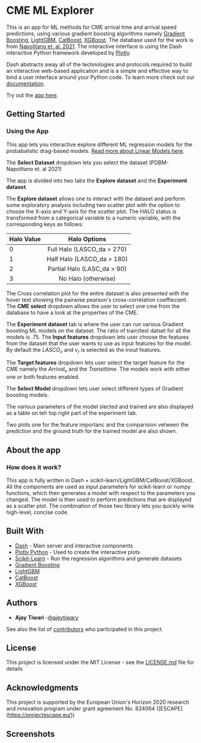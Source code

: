# CME ML Explorer

This is an app for ML methods for CME arrival time and arrival speed predictions, using various gradient boosting algorithms namely [Gradient Boosting](https://scikit-learn.org/stable/modules/generated/sklearn.ensemble.HistGradientBoostingRegressor.html), [LightGBM](https://lightgbm.readthedocs.io/en/latest/), [CatBoost](https://catboost.ai/), [XGBoost](https://xgboost.readthedocs.io/en/stable/).  The database used for the work is from [Napolitano et. al. 2021](https://agupubs.onlinelibrary.wiley.com/doi/10.1029/2021SW002925). The interactive interface is using the Dash interactive Python framework developed by [Plotly](https://plot.ly/).

Dash abstracts away all of the technologies and protocols required to build an interactive web-based application and is a simple and effective way to bind a user interface around your Python code. To learn more check out our [documentation](https://plot.ly/dash).

Try out the [app here](http://cme-pdbm-ml.herokuapp.com/).

<!-- ![animated1](images/animated1.gif) -->

## Getting Started

### Using the App

This app lets you interactive explore different ML regression models for the probabalistic drag-based models. [Read more about Linear Models here](http://scikit-learn.org/stable/modules/linear_model.html#linear-model).

The **Select Dataset** dropdown lets you select the dataset (PDBM-  Napolitano et. al 2021)

The app is divided into two tabs the **Explore dataset** and the **Experiment dataset**. 

The **Explore dataset** allows one to interact with the dataset and perform some exploratory analysis including two scatter plot with the option to choose the X-axis and Y-axis for the scatter plot. The HALO status is transformed from a categorical variable to a numeric variable, with the corresponding keys as follows: 

| Halo Value  | Halo Options|
| :---        |    :----:   |
| 0           | Full Halo (LASCO_da > 270) |
| 1           | Half Halo (LASCO_da > 180) |
| 2           | Partial Halo (LASC_da > 90)|
| 3           | No Halo (otherwise)        |

The Cross correlation plot for the entire dataset is also presented with the hover text showing the pairwise pearson's cross-correlation coeffiecient. The  **CME select** dropdown  allows the user to select one cme from the database to have a look at the properties of the CME.  

The **Experiment dataset** tab is where the user can run various Gradient boosting ML models on the dataset. The ratio of train/test datset for all the models is .75. 
The **Input features** dropdown lets user choose the features from the dataset that the user wants to use as input features for the model. By default the $LASCO_v$ and $v_r$ is selected as the inout features.

The **Target features** dropdown lets user select the target feature for the CME namely the $Arrival_v$ and the $Transit time$. The models work with either one or both features enabled. 

The **Select Model** dropdown lets user select different types of Gradient boosting models. 

The various parameters of the model slected and trained are also displayed as a table on teh top right part of the experiment tab. 

Two plots one for the feature importanc and the comparision vetween the prediction and the ground truth for the trained model are also shown. 


## About the app
### How does it work?
This app is fully written in Dash + scikit-learn/LightGBM/CatBoost/XGBoost. All the components are used as input parameters for scikit-learn or numpy functions, which then generates a model with respect to the parameters you changed. The model is then used to perform predictions that are displayed as a scatter plot. The combination of those two library lets you quickly write high-level, concise code.

## Built With
* [Dash](https://dash.plot.ly/) - Main server and interactive components
* [Plotly Python](https://plot.ly/python/) - Used to create the interactive plots
* [Scikit-Learn](http://scikit-learn.org/stable/documentation.html) - Run the regression algorithms and generate datasets
* [Gradient Boosting](https://scikit-learn.org/stable/modules/generated/sklearn.ensemble.HistGradientBoostingRegressor.html)
* [LightGBM](https://lightgbm.readthedocs.io/en/latest/)
* [CatBoost](https://catboost.ai/)
* [XGBoost](https://xgboost.readthedocs.io/en/stable/)



## Authors
* **Ajay Tiwari** -[@ajeytiwary](https://github.com/ajeytiwary)

See also the list of [contributors](https://github.com/your/project/contributors) who participated in this project.

## License
This project is licensed under the MIT License - see the [LICENSE.md](LICENSE.md) file for details

## Acknowledgments
This project is supported by the European Union's Horizon 2020 research and innovation program under grant agreement No. 824064 ([ESCAPE] (https://projectescape.eu/))
## Screenshots
